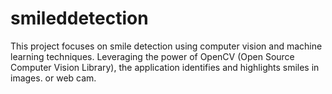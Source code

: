 # smileddetection
This project focuses on smile detection using computer vision and machine learning techniques. Leveraging the power of OpenCV (Open Source Computer Vision Library), the application identifies and highlights smiles in images. or web cam.
